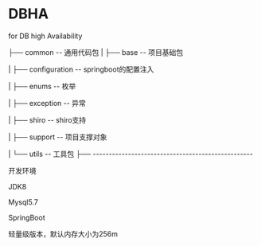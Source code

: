 # DBHA
for DB high Availability

├── common -- 通用代码包
 |    ├── base -- 项目基础包
 
 |    ├── configuration -- springboot的配置注入
 
 |    ├── enums -- 枚举
 
 |    ├── exception -- 异常
 
 |    ├── shiro -- shiro支持
 
 |    ├── support -- 项目支撑对象
 
 |    └── utils -- 工具包
├── --------------------------------------------------

开发环境

JDK8

Mysql5.7

SpringBoot

轻量级版本，默认内存大小为256m
